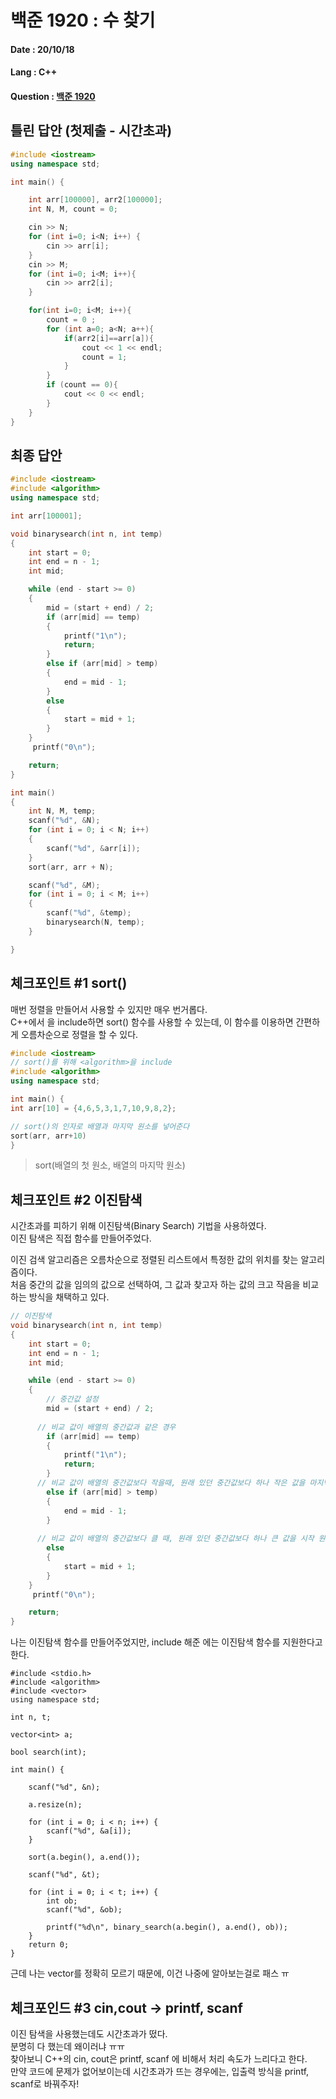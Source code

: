 # 백준 1920 : 수 찾기

#### Date : 20/10/18

#### Lang : C++ 

#### Question : [백준 1920](https://www.acmicpc.net/problem/1920)

## 틀린 답안 (첫제출 - 시간초과)

```C++
#include <iostream>
using namespace std;

int main() {

    int arr[100000], arr2[100000];
    int N, M, count = 0;

    cin >> N;
    for (int i=0; i<N; i++) {
        cin >> arr[i];
    }
    cin >> M;
    for (int i=0; i<M; i++){
        cin >> arr2[i];
    }

    for(int i=0; i<M; i++){
        count = 0 ;
        for (int a=0; a<N; a++){
            if(arr2[i]==arr[a]){
                cout << 1 << endl;
                count = 1;
            }
        }
        if (count == 0){
            cout << 0 << endl;
        }
    }
}
```
## 최종 답안
```C++
#include <iostream>
#include <algorithm>
using namespace std;

int arr[100001];

void binarysearch(int n, int temp)
{
    int start = 0;
    int end = n - 1;
    int mid;

    while (end - start >= 0)
    {
        mid = (start + end) / 2;
        if (arr[mid] == temp)
        {
            printf("1\n");
            return;
        }
        else if (arr[mid] > temp)
        {
            end = mid - 1;
        }
        else
        {
            start = mid + 1;
        }
    }
     printf("0\n");

    return;
}

int main()
{
    int N, M, temp;
    scanf("%d", &N);
    for (int i = 0; i < N; i++)
    {
        scanf("%d", &arr[i]);
    }
    sort(arr, arr + N);

    scanf("%d", &M);
    for (int i = 0; i < M; i++)
    {
        scanf("%d", &temp);
        binarysearch(N, temp);
    }

}


```



## 체크포인트 #1 sort()

매번 정렬을 만들어서 사용할 수 있지만 매우 번거롭다.   
C++에서 <algorithm>을 include하면 sort() 함수를 사용할 수 있는데, 이 함수를 이용하면 간편하게 오름차순으로 정렬을 할 수 있다.   

```C++
#include <iostream> 
// sort()를 위해 <algorithm>을 include
#include <algorithm>
using namespace std;

int main() {
int arr[10] = {4,6,5,3,1,7,10,9,8,2};

// sort()의 인자로 배열과 마지막 원소를 넣어준다
sort(arr, arr+10)
}
```

> sort(배열의 첫 원소, 배열의 마지막 원소)



## 체크포인트 #2 이진탐색  

시간초과를 피하기 위해 이진탐색(Binary Search) 기법을 사용하였다.  
이진 탐색은 직접 함수를 만들어주었다.  

이진 검색 알고리즘은 오름차순으로 정렬된 리스트에서 특정한 값의 위치를 찾는 알고리즘이다.  
처음 중간의 값을 임의의 값으로 선택하여, 그 값과 찾고자 하는 값의 크고 작음을 비교하는 방식을 채택하고 있다.  

```C++
// 이진탐색
void binarysearch(int n, int temp)
{
    int start = 0;
    int end = n - 1;
    int mid;

    while (end - start >= 0)
    {
      	// 중간값 설정
        mid = (start + end) / 2;
      
      // 비교 값이 배열의 중간값과 같은 경우
        if (arr[mid] == temp)
        {
            printf("1\n");
            return;
        }
      // 비교 값이 배열의 중간값보다 작을때, 원래 있던 중간값보다 하나 작은 값을 마지막 원소로 지정해준다.
        else if (arr[mid] > temp)
        {
            end = mid - 1;
        }
      
      // 비교 값이 배열의 중간값보다 클 때, 원래 있던 중간값보다 하나 큰 값을 시작 원소로 지정해준다.
        else
        {
            start = mid + 1;
        }
    }
     printf("0\n");

    return;
}
```

나는 이진탐색 함수를 만들어주었지만, include 해준 <algorithm>에는  이진탐색 함수를 지원한다고 한다.  
```
#include <stdio.h>
#include <algorithm>
#include <vector>
using namespace std;

int n, t;

vector<int> a;

bool search(int);

int main() {

	scanf("%d", &n);

	a.resize(n);

	for (int i = 0; i < n; i++) {
		scanf("%d", &a[i]);
	}
    
	sort(a.begin(), a.end());

	scanf("%d", &t);

	for (int i = 0; i < t; i++) {
		int ob;
		scanf("%d", &ob);

		printf("%d\n", binary_search(a.begin(), a.end(), ob));
	}
	return 0;
}
```
근데 나는 vector를 정확히 모르기 때문에, 이건 나중에 알아보는걸로 패스 ㅠ  

## 체크포인드 #3 cin,cout -> printf, scanf
이진 탐색을 사용했는데도 시간초과가 떴다.  
분명히 다 했는데 왜이러냐 ㅠㅠ  
찾아보니 C++의 cin, cout은 printf, scanf 에 비해서 처리 속도가 느리다고 한다.  
만약 코드에 문제가 없어보이는데 시간초과가 뜨는 경우에는, 입출력 방식을 printf, scanf로 바꿔주자!    




